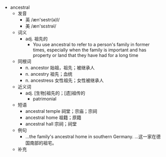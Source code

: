 - ancestral
  - 发音
    - 英 /æn'sestr(ə)l/
    - 美 /æn'sɛstrəl/
  - 词义
    - adj. 祖先的
      - You use ancestral to refer to a person's family in former times, especially when the family is important and has property or land that they have had for a long time
  - 同根词
    - n. ancestor 始祖，祖先；被继承人
    - n. ancestry 祖先；血统
    - n. ancestress 女性祖先；女性被继承人
  - 近义词
    - adj. [生物]祖先的；[遗]祖传的
      - patrimonial
  - 短语
    - ancestral temple 祠堂；宗庙；宗祠
    - ancestral home 祖籍；原籍
    - ancestral hall 宗祠；祠堂
  - 例句
    - ...the family's ancestral home in southern Germany. …这一家在德国南部的祖宅。
  - 补充